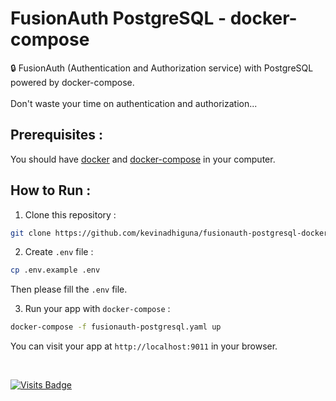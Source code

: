 # FusionAuth PostgreSQL - docker-compose

🔒 FusionAuth (Authentication and Authorization service) with PostgreSQL powered by docker-compose.
<br/>
<br/>
Don't waste your time on authentication and authorization...

## Prerequisites :

You should have [docker](https://docs.docker.com/engine/install/) and [docker-compose](https://docs.docker.com/compose/install/) in your computer.

## How to Run :

1) Clone this repository :
```bash
git clone https://github.com/kevinadhiguna/fusionauth-postgresql-docker
```

2) Create `.env` file :
```bash
cp .env.example .env
```

Then please fill the `.env` file.

3) Run your app with `docker-compose` :
```bash
docker-compose -f fusionauth-postgresql.yaml up
```

You can visit your app at `http://localhost:9011` in your browser.

<br/>

[![Visits Badge](https://badges.pufler.dev/visits/kevinadhiguna/fusionauth-postgresql-docker)](https://github.com/kevinadhiguna)
